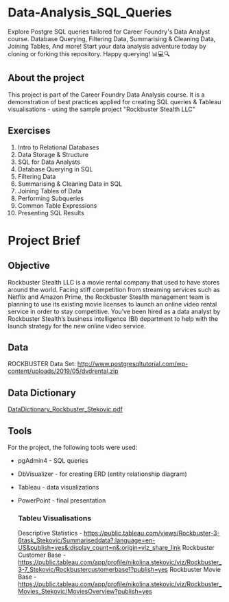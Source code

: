 # Data-Analysis_SQL_Queries
Explore Postgre SQL queries tailored for Career Foundry's Data Analyst course. Database Querying, Filtering Data, Summarising &amp; Cleaning Data, Joining Tables, And more! Start your data analysis adventure today by cloning or forking this repository. Happy querying! 📊💻🔍

## About the project
This project is part of the Career Foundry Data Analysis course. It is a demonstration of best practices applied for creating SQL queries & Tableau visualisations - using the sample project "Rockbuster Stealth LLC"

## Exercises 
1. Intro to Relational Databases
2. Data Storage & Structure
3. SQL for Data Analysts
4. Database Querying in SQL
5. Filtering Data
6. Summarising & Cleaning Data in SQL
7. Joining Tables of Data
8. Performing Subqueries
9. Common Table Expressions
10. Presenting SQL Results

# Project Brief

## Objective
Rockbuster Stealth LLC is a movie rental company that used to have stores around the world. Facing stiff competition from streaming services such as Netflix and Amazon Prime, the Rockbuster Stealth management team is planning to use its existing movie licenses to launch an online video rental service in order to stay competitive. You’ve been hired as a data analyst by Rockbuster Stealth’s business intelligence (BI) department to help with the launch strategy for the new online video service. 

## Data
ROCKBUSTER Data Set: http://www.postgresqltutorial.com/wp-content/uploads/2019/05/dvdrental.zip

## Data Dictionary
[DataDictionary_Rockbuster_Stekovic.pdf](https://github.com/NININOO/Data-Analysis_SQL_Queries/files/12640529/DataDictionary_Rockbuster_Stekovic.pdf)

## Tools
For the project, the following tools were used:
- pgAdmin4 - SQL queries
- DbVisualizer - for creating ERD (entity relationship diagram)
- Tableau - data visualizations
- PowerPoint - final presentation

  ### Tableu Visualisations

  Descriptive Statistics - https://public.tableau.com/views/Rockbuster-3-6task_Stekovic/Summariseddata?:language=en-US&publish=yes&:display_count=n&:origin=viz_share_link
  Rockbuster Customer Base - https://public.tableau.com/app/profile/nikolina.stekovic/viz/Rockbuster_3-7_Stekovic/Rockbustercustomerbase1?publish=yes
  Rockbuster Movie Base - https://public.tableau.com/app/profile/nikolina.stekovic/viz/Rockbuster_Movies_Stekovic/MoviesOverview?publish=yes

